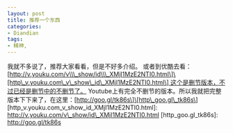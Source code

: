 ```yaml
---
layout: post
title: 推荐一个东西
categories:
- Diandian
tags:
- 精神, 
---
```

我就不多说了，推荐大家看看，但是不好多介绍。 或者到优酷去看：\[http://v.youku.com/v\\\_show/id\\\_XMjI1MzE2NTI0.html\]\[http\_v.youku.com\_v\_show\_id\_XMjI1MzE2NTI0.html\] 这个是删节版本，不过已经是删节中的不删节了。 Youtube上有完全不删节的版本。所以我就把完整版本下下来了，在这里：\[http://goo.gl/tk86s\]\[http\_goo.gl\_tk86s\] \[http\_v.youku.com\_v\_show\_id\_XMjI1MzE2NTI0.html\]: http://v.youku.com/v\_show/id\_XMjI1MzE2NTI0.html \[http\_goo.gl\_tk86s\]: http://goo.gl/tk86s
